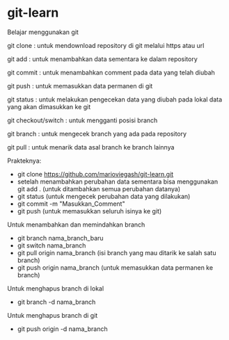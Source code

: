 # git-learn

Belajar menggunakan git 

git clone : untuk mendownload repository di git melalui https atau url

git add : untuk menambahkan data sementara ke dalam repository 

git commit : untuk menambahkan comment pada data yang telah diubah

git push : untuk memasukkan data permanen di git

git status : untuk melakukan pengecekan data yang diubah pada lokal data yang akan dimasukkan ke git

git checkout/switch : untuk mengganti posisi branch

git branch : untuk mengecek branch yang ada pada repository

git pull : untuk menarik data asal branch ke branch lainnya


Prakteknya:
- git clone https://github.com/marioviegash/git-learn.git
- setelah menambahkan perubahan data sementara bisa menggunakan git add . (untuk ditambahkan semua perubahan datanya)
- git status (untuk mengecek perubahan data yang dilakukan)
- git commit -m "Masukkan_Comment"
- git push (untuk memasukkan seluruh isinya ke git)

Untuk menambahkan dan memindahkan branch
- git branch nama_branch_baru
- git switch nama_branch
- git pull origin nama_branch (isi branch yang mau ditarik ke salah satu branch)
- git push origin nama_branch (untuk memasukkan data permanen ke branch)

Untuk menghapus branch di lokal
- git branch -d nama_branch

Untuk menghapus branch di git
- git push origin -d nama_branch